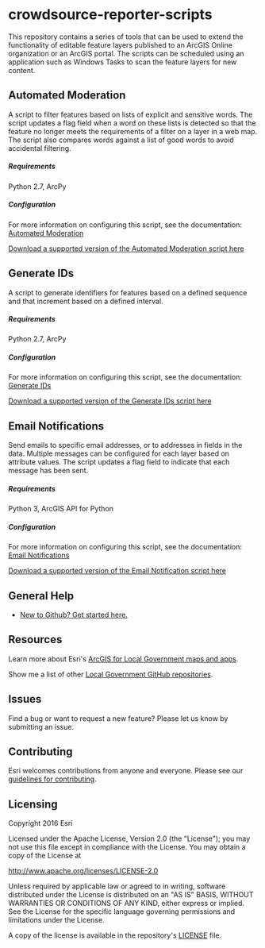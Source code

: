 # crowdsource-reporter-scripts
This repository contains a series of tools that can be used to extend the functionality of editable feature layers published to an ArcGIS Online organization or an ArcGIS portal. The scripts can be scheduled using an application such as Windows Tasks to scan the feature layers for new content.

[New to Github? Get started here.]: http://htmlpreview.github.com/?https://github.com/Esri/esri.github.com/blob/master/help/esri-getting-to-know-github.html
[ArcGIS for Local Government maps and apps]: http://solutions.arcgis.com/local-government
[Local Government GitHub repositories]: http://esri.github.io/#Local-Government
[guidelines for contributing]: https://github.com/esri/contributing
[LICENSE]: https://github.com/ArcGIS/crowdsource-reporter-scripts/blob/master/LICENSE.txt
[Automated Moderation]: http://solutions.arcgis.com/local-government/help/crowdsource-reporter/get-started/automated-moderation/
[Generate IDs]: http://solutions.arcgis.com/local-government/help/crowdsource-reporter/get-started/generate-ids/
[Email Notifications]: http://solutions.arcgis.com/local-government/help/crowdsource-reporter/get-started/email-notification/
[Download a supported version of the Automated Moderation script here]: http://links.esri.com/localgovernment/download/AutomatedModerationScript/
[Download a supported version of the Email Notification script here]: http://links.esri.com/localgovernment/download/EmailNotificationScript/
[Download a supported version of the Generate IDs script here]: http://links.esri.com/localgovernment/download/GenerateIDScript/



## Automated Moderation

A script to filter features based on lists of explicit and sensitive words. The script updates a flag field when a word on these lists is detected so that the feature no longer meets the requirements of a filter on a layer in a web map. The script also compares words against a list of good words to avoid accidental filtering.

##### Requirements
Python 2.7, ArcPy

##### Configuration
For more information on configuring this script, see the documentation: [Automated Moderation][]

[Download a supported version of the Automated Moderation script here][]

## Generate IDs

A script to generate identifiers for features based on a defined sequence and that increment based on a defined interval.

##### Requirements
Python 2.7, ArcPy
##### Configuration
For more information on configuring this script, see the documentation: [Generate IDs][]

[Download a supported version of the Generate IDs script here][]

## Email Notifications

Send emails to specific email addresses, or to addresses in fields in the data. Multiple messages can be configured for each layer based on attribute values. The script updates a flag field to indicate that each message has been sent.

##### Requirements
Python 3, ArcGIS API for Python

##### Configuration
For more information on configuring this script, see the documentation: [Email Notifications][]

[Download a supported version of the Email Notification script here][]


## General Help
* [New to Github? Get started here.][]

## Resources

Learn more about Esri's [ArcGIS for Local Government maps and apps][].

Show me a list of other [Local Government GitHub repositories][].

## Issues

Find a bug or want to request a new feature?  Please let us know by submitting an issue.

## Contributing

Esri welcomes contributions from anyone and everyone. Please see our [guidelines for contributing][].

## Licensing

Copyright 2016 Esri

Licensed under the Apache License, Version 2.0 (the "License"); you may not use this file except in compliance with the License. You may obtain a copy of the License at

   http://www.apache.org/licenses/LICENSE-2.0

Unless required by applicable law or agreed to in writing, software distributed under the License is distributed on an "AS IS" BASIS, WITHOUT WARRANTIES OR CONDITIONS OF ANY KIND, either express or implied. See the License for the specific language governing permissions and limitations under the License.

A copy of the license is available in the repository's [LICENSE][] file.
